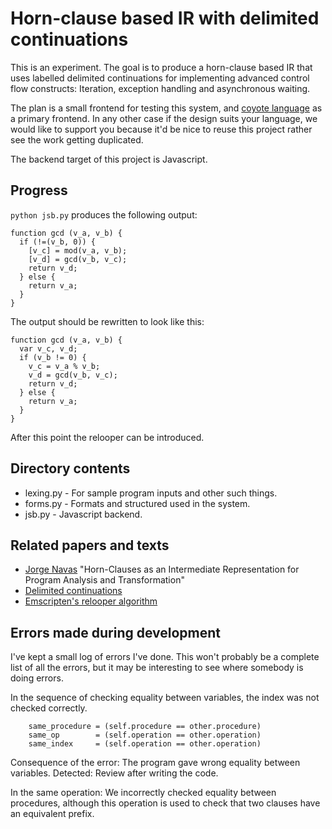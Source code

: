 # Horn-clause based IR with delimited continuations

This is an experiment.
The goal is to produce a horn-clause based IR
that uses labelled delimited continuations for
implementing advanced control flow constructs:
Iteration, exception handling and asynchronous waiting.

The plan is a small frontend for testing this system,
and [coyote language](https://coyote-lang.org) as a primary frontend.
In any other case if the design suits your language,
we would like to support you because
it'd be nice to reuse this project rather see the work getting duplicated.

The backend target of this project is Javascript.

## Progress

`python jsb.py` produces the following output:

    function gcd (v_a, v_b) {
      if (!=(v_b, 0)) {
        [v_c] = mod(v_a, v_b);
        [v_d] = gcd(v_b, v_c);
        return v_d;
      } else {
        return v_a;
      }
    }

The output should be rewritten to look like this:

    function gcd (v_a, v_b) {
      var v_c, v_d;
      if (v_b != 0) {
        v_c = v_a % v_b;
        v_d = gcd(v_b, v_c);
        return v_d;
      } else {
        return v_a;
      }
    }

After this point the relooper can be introduced.

## Directory contents

 * lexing.py - For sample program inputs and other such things.
 * forms.py - Formats and structured used in the system.
 * jsb.py - Javascript backend.

## Related papers and texts

 * [Jorge Navas](https://jorgenavas.github.io)
"Horn-Clauses as an Intermediate Representation for Program Analysis and Transformation"
 * [Delimited continuations](https://en.wikipedia.org/wiki/Delimited_continuation)
 * [Emscripten's relooper algorithm](https://www.researchgate.net/publication/221320724_Emscripten_an_LLVM-to-JavaScript_compiler)

## Errors made during development

I've kept a small log of errors I've done.
This won't probably be a complete list of all the errors,
but it may be interesting to see where somebody is doing errors.

In the sequence of checking equality between variables, the index
was not checked correctly.

        same_procedure = (self.procedure == other.procedure)
        same_op        = (self.operation == other.operation)
        same_index     = (self.operation == other.operation)

Consequence of the error: The program gave wrong equality between variables.
Detected: Review after writing the code.

In the same operation: We incorrectly checked equality between procedures,
although this operation is used to check that two clauses have an
equivalent prefix.
